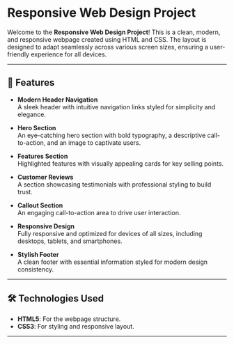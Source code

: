 # Responsive Web Design Project

Welcome to the **Responsive Web Design Project**! This is a clean, modern, and responsive webpage created using HTML and CSS. The layout is designed to adapt seamlessly across various screen sizes, ensuring a user-friendly experience for all devices.

---

## 🌟 Features

- **Modern Header Navigation**  
  A sleek header with intuitive navigation links styled for simplicity and elegance.

- **Hero Section**  
  An eye-catching hero section with bold typography, a descriptive call-to-action, and an image to captivate users.

- **Features Section**  
  Highlighted features with visually appealing cards for key selling points.

- **Customer Reviews**  
  A section showcasing testimonials with professional styling to build trust.

- **Callout Section**  
  An engaging call-to-action area to drive user interaction.

- **Responsive Design**  
  Fully responsive and optimized for devices of all sizes, including desktops, tablets, and smartphones.

- **Stylish Footer**  
  A clean footer with essential information styled for modern design consistency.

---

## 🛠️ Technologies Used

- **HTML5**: For the webpage structure.
- **CSS3**: For styling and responsive layout.

---

